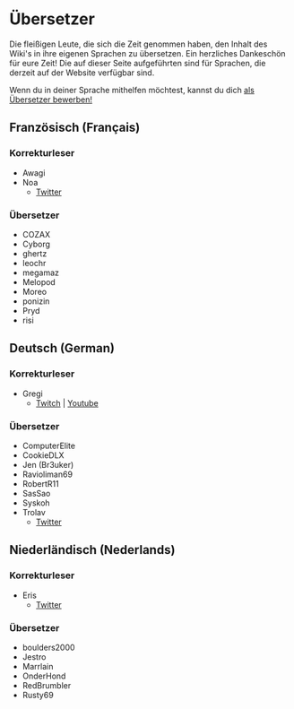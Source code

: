 # Übersetzer
Die fleißigen Leute, die sich die Zeit genommen haben, den Inhalt des Wiki's in ihre eigenen Sprachen zu übersetzen. Ein herzliches Dankeschön für eure Zeit! Die auf dieser Seite aufgeführten sind für Sprachen, die derzeit auf der Website verfügbar sind.

Wenn du in deiner Sprache mithelfen möchtest, kannst du dich [als Übersetzer bewerben!](https://forms.gle/e3BqA3poMjESARe76)

## Französisch (Français)

### Korrekturleser

* Awagi
* Noa
  * [Twitter](https://twitter.com/AarcNoa)

### Übersetzer

* COZAX
* Cyborg
* ghertz
* leochr
* megamaz
* Melopod
* Moreo
* ponizin
* Pryd
* risi

## Deutsch (German)

### Korrekturleser

* Gregi
  * [Twitch](https://www.twitch.tv/grregi) | [Youtube](https://www.youtube.com/user/gregiplays)

### Übersetzer

* ComputerElite
* CookieDLX
* Jen (Br3uker)
* Ravioliman69
* RobertR11
* SasSao
* Syskoh
* Trolav
  * [Twitter](twitter.com/Trolav1)

## Niederländisch (Nederlands)

### Korrekturleser

* Eris
  * [Twitter](https://twitter.com/ErisApps)

### Übersetzer

* boulders2000
* Jestro
* Marrlain
* OnderHond
* RedBrumbler
* Rusty69
